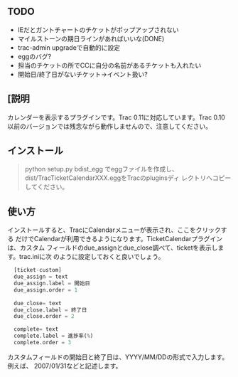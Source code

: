 
TODO
------

* IEだとガントチャートのチケットがポップアップされない
* マイルストーンの期日ラインがあればいいな(DONE)
* trac-admin upgradeで自動的に設定
* eggのバグ?
* 担当のチケットの所でCCに自分の名前があるチケットも入れたい
* 開始日/終了日がないチケット→イベント扱い?


[説明
-----
カレンダーを表示するプラグインです。Trac 0.11に対応しています。Trac 0.10
以前のバージョンでは残念ながら動作しませんので、注意してください。

インストール
--------
> python setup.py bdist_egg
でeggファイルを作成し、dist/TracTicketCalendarXXX.eggをTracのpluginsディ
レクトリへコピーしてください。

使い方
-----
インストールすると、TracにCalendarメニューが表示され、ここをクリックする
だけでCalendarが利用できるようになります。TicketCalendarプラグインは、カスタム
フィールドのdue_assignとdue_close調べて、ticketを表示します。trac.iniに次
のように設定しておくと良いでしょう。

```python
  [ticket-custom]
  due_assign = text
  due_assign.label = 開始日
  due_assign.order = 1
  
  due_close= text
  due_close.label = 終了日
  due_close.order = 2

  complete= text
  complete.label = 進捗率(%)
  complete.order = 3
```

カスタムフィールドの開始日と終了日は、YYYY/MM/DDの形式で入力します。例えば、
2007/01/31などと記述します。


